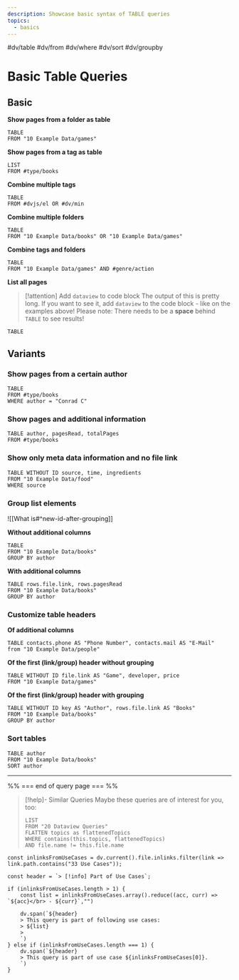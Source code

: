 ```yaml
---
description: Showcase basic syntax of TABLE queries
topics:
  - basics
---
```

#dv/table #dv/from  #dv/where #dv/sort #dv/groupby  

# Basic Table Queries

## Basic 

**Show pages from a folder as table**
```dataview
TABLE
FROM "10 Example Data/games"
```

**Show pages from a tag  as table**
```dataview
LIST
FROM #type/books 
```

**Combine multiple tags**
```dataview
TABLE
FROM #dvjs/el OR #dv/min 
```

**Combine multiple folders**
```dataview
TABLE
FROM "10 Example Data/books" OR "10 Example Data/games"
```

**Combine tags and folders**
```dataview
TABLE
FROM "10 Example Data/games" AND #genre/action  
```

**List all pages**

> [!attention] Add `dataview` to code block
> The output of this is pretty long. If you want to see it, add `dataview` to the code block - like on the examples above!
> Please note: There needs to be a **space** behind `TABLE` to see results!

```
TABLE 
```


## Variants

### Show pages from a certain author

```dataview
TABLE
FROM #type/books 
WHERE author = "Conrad C"
```

### Show pages and additional information

```dataview
TABLE author, pagesRead, totalPages
FROM #type/books
```

### Show only meta data information and no file link

```dataview
TABLE WITHOUT ID source, time, ingredients
FROM "10 Example Data/food"
WHERE source
```

### Group list elements

![[What is#^new-id-after-grouping]]

**Without additional columns**
```dataview
TABLE 
FROM "10 Example Data/books"
GROUP BY author
```

**With additional columns**
```dataview
TABLE rows.file.link, rows.pagesRead
FROM "10 Example Data/books"
GROUP BY author
```

### Customize table headers

**Of additional columns**
```dataview
TABLE contacts.phone AS "Phone Number", contacts.mail AS "E-Mail"
from "10 Example Data/people"
```

**Of the first (link/group) header without grouping**

```dataview
TABLE WITHOUT ID file.link AS "Game", developer, price
FROM "10 Example Data/games"
```

**Of the first (link/group) header with grouping**

```dataview
TABLE WITHOUT ID key AS "Author", rows.file.link AS "Books"
FROM "10 Example Data/books"
GROUP BY author
```

### Sort tables

```dataview
TABLE author
FROM "10 Example Data/books"
SORT author
```
---
%% === end of query page === %%
> [!help]- Similar Queries
> Maybe these queries are of interest for you, too:
> ```dataview
> LIST
> FROM "20 Dataview Queries"
> FLATTEN topics as flattenedTopics
> WHERE contains(this.topics, flattenedTopics)
> AND file.name != this.file.name
> ```

```dataviewjs
const inlinksFromUseCases = dv.current().file.inlinks.filter(link => link.path.contains("33 Use Cases"));

const header = `> [!info] Part of Use Cases`;

if (inlinksFromUseCases.length > 1) {
	const list = inlinksFromUseCases.array().reduce((acc, curr) => `${acc}</br> - ${curr}`,"")

	dv.span(`${header}
    > This query is part of following use cases:
    > ${list}
    > 
	`)
} else if (inlinksFromUseCases.length === 1) {
	dv.span(`${header}
    > This query is part of use case ${inlinksFromUseCases[0]}.
	`)
}
```